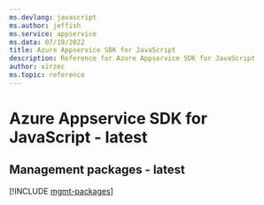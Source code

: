 ```yaml
---
ms.devlang: javascript
ms.author: jeffish
ms.service: appservice
ms.data: 07/19/2022
title: Azure Appservice SDK for JavaScript
description: Reference for Azure Appservice SDK for JavaScript
author: xirzec
ms.topic: reference
---
```

# Azure Appservice SDK for JavaScript - latest

## Management packages - latest
[!INCLUDE [mgmt-packages](appservice-mgmt-index.md)]
